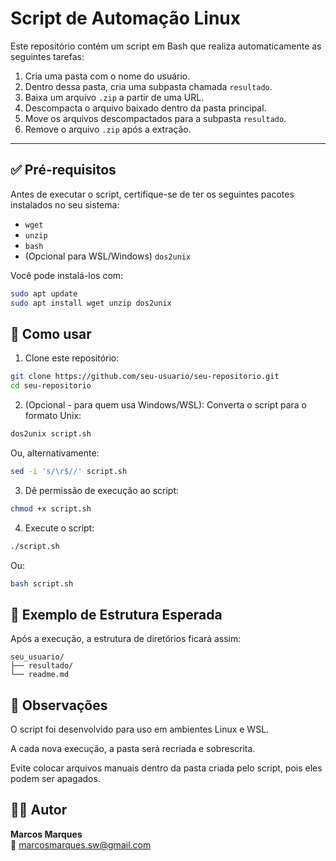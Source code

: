 # Script de Automação Linux

Este repositório contém um script em Bash que realiza automaticamente as seguintes tarefas:

1. Cria uma pasta com o nome do usuário.
2. Dentro dessa pasta, cria uma subpasta chamada `resultado`.
3. Baixa um arquivo `.zip` a partir de uma URL.
4. Descompacta o arquivo baixado dentro da pasta principal.
5. Move os arquivos descompactados para a subpasta `resultado`.
6. Remove o arquivo `.zip` após a extração.

---

## ✅ Pré-requisitos

Antes de executar o script, certifique-se de ter os seguintes pacotes instalados no seu sistema:

- `wget`
- `unzip`
- `bash`
- (Opcional para WSL/Windows) `dos2unix`

Você pode instalá-los com:

```bash
sudo apt update
sudo apt install wget unzip dos2unix
```

## 🚀 Como usar

1. Clone este repositório:

```bash
git clone https://github.com/seu-usuario/seu-repositorio.git
cd seu-repositorio
```

2. (Opcional - para quem usa Windows/WSL): Converta o script para o formato Unix:

```bash
dos2unix script.sh
```

Ou, alternativamente:

```bash
sed -i 's/\r$//' script.sh
```

3. Dê permissão de execução ao script:

```bash
chmod +x script.sh
```

4. Execute o script:

```bash
./script.sh
```

Ou:

```bash
bash script.sh
```

## 🧪 Exemplo de Estrutura Esperada

Após a execução, a estrutura de diretórios ficará assim:

```
seu_usuario/
├── resultado/
└── readme.md

```

## 📁 Observações

O script foi desenvolvido para uso em ambientes Linux e WSL.

A cada nova execução, a pasta será recriada e sobrescrita.

Evite colocar arquivos manuais dentro da pasta criada pelo script, pois eles podem ser apagados.

## 🧑‍💻 Autor

**Marcos Marques**  
📧 marcosmarques.sw@gmail.com
